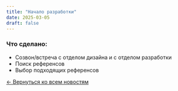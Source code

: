 ```yaml
---
title: "Начало разработки"
date: 2025-03-05
draft: false
---
```


### Что сделано:
- Созвон/встреча с отделом дизайна и с отделом разработки
- Поиск референсов
- Выбор подходящих референсов

[← Вернуться ко всем новостям](/posts/)